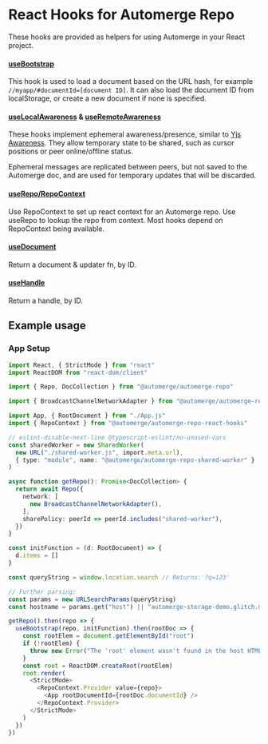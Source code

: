 # React Hooks for Automerge Repo

These hooks are provided as helpers for using Automerge in your React project.

#### [useBootstrap](./src/useBootstrap.ts)
This hook is used to load a document based on the URL hash, for example `//myapp/#documentId=[document ID]`.
It can also load the document ID from localStorage, or create a new document if none is specified.

#### [useLocalAwareness](./src/useLocalAwareness.ts) & [useRemoteAwareness](./src/useRemoteAwareness.ts)
These hooks implement ephemeral awareness/presence, similar to [Yjs Awareness](https://docs.yjs.dev/getting-started/adding-awareness).
They allow temporary state to be shared, such as cursor positions or peer online/offline status. 

Ephemeral messages are replicated between peers, but not saved to the Automerge doc, and are used for temporary updates that will be discarded.

#### [useRepo/RepoContext](./src/useRepo.ts)
Use RepoContext to set up react context for an Automerge repo.
Use useRepo to lookup the repo from context.
Most hooks depend on RepoContext being available.

#### [useDocument](./src/useDocument.ts)
Return a document & updater fn, by ID.

#### [useHandle](./src/useHandle.ts)
Return a handle, by ID.

## Example usage

### App Setup

```ts
import React, { StrictMode } from "react"
import ReactDOM from "react-dom/client"

import { Repo, DocCollection } from "@automerge/automerge-repo"

import { BroadcastChannelNetworkAdapter } from "@automerge/automerge-repo-network-broadcastchannel"

import App, { RootDocument } from "./App.js"
import { RepoContext } from "@automerge/automerge-repo-react-hooks"

// eslint-disable-next-line @typescript-eslint/no-unused-vars
const sharedWorker = new SharedWorker(
  new URL("./shared-worker.js", import.meta.url),
  { type: "module", name: "@automerge/automerge-repo-shared-worker" }
)

async function getRepo(): Promise<DocCollection> {
  return await Repo({
    network: [
      new BroadcastChannelNetworkAdapter(),
    ],
    sharePolicy: peerId => peerId.includes("shared-worker"),
  })
}

const initFunction = (d: RootDocument) => {
  d.items = []
}

const queryString = window.location.search // Returns:'?q=123'

// Further parsing:
const params = new URLSearchParams(queryString)
const hostname = params.get("host") || "automerge-storage-demo.glitch.me"

getRepo().then(repo => {
  useBootstrap(repo, initFunction).then(rootDoc => {
    const rootElem = document.getElementById("root")
    if (!rootElem) {
      throw new Error("The 'root' element wasn't found in the host HTML doc.")
    }
    const root = ReactDOM.createRoot(rootElem)
    root.render(
      <StrictMode>
        <RepoContext.Provider value={repo}>
          <App rootDocumentId={rootDoc.documentId} />
        </RepoContext.Provider>
      </StrictMode>
    )
  })
})
```

